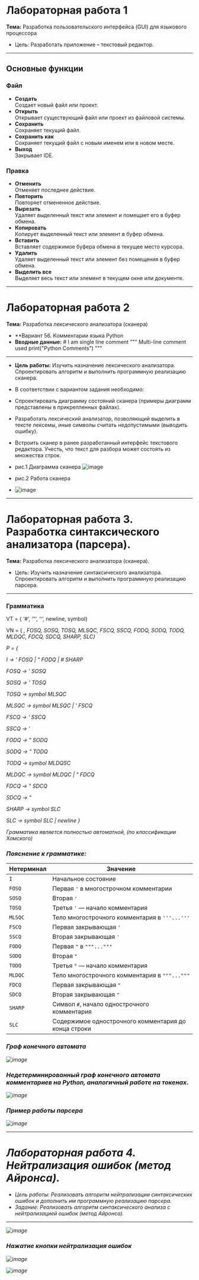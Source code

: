 # Лабораторная работа 1  
**Тема:** Разработка пользовательского интерфейса (GUI) для языкового процессора  
- Цель: Разработать приложение – текстовый редактор.
---


## Основные функции  

### Файл  
- **Создать**  
  Создает новый файл или проект.  
- **Открыть**  
  Открывает существующий файл или проект из файловой системы.  
- **Сохранить**  
  Сохраняет текущий файл.  
- **Сохранить как**  
  Сохраняет текущий файл с новым именем или в новом месте.  
- **Выход**  
  Закрывает IDE.  

### Правка  
- **Отменить**  
  Отменяет последнее действие.  
- **Повторить**  
  Повторяет отмененное действие.  
- **Вырезать**  
  Удаляет выделенный текст или элемент и помещает его в буфер обмена.  
- **Копировать**  
  Копирует выделенный текст или элемент в буфер обмена.  
- **Вставить**  
  Вставляет содержимое буфера обмена в текущее место курсора.  
- **Удалить**  
  Удаляет выделенный текст или элемент без помещения в буфер обмена.  
- **Выделить все**  
  Выделяет весь текст или элемент в текущем окне или документе.  

---

# Лабораторная работа 2  
**Тема:** Разработка лексического анализатора (сканера)
- **Вариант 56. Комментарии языка Python
- **Вводные данные:** # I am single line comment 
""" Multi-line comment used
print("Python Comments") """

---
- **Цель работы:** Изучить назначение лексического анализатора. Спроектировать алгоритм и выполнить программную реализацию сканера.
- В соответствии с вариантом задания необходимо:
- Спроектировать диаграмму состояний сканера (примеры диаграмм представлены в прикрепленных файлах).
- Разработать лексический анализатор, позволяющий выделить в тексте лексемы, иные символы считать недопустимыми (выводить ошибку).
- Встроить сканер в ранее разработанный интерфейс текстового редактора. Учесть, что текст для разбора может состоять из множества строк.

- рис.1 Диаграмма сканера
 ![image](https://github.com/user-attachments/assets/519729c9-9edf-4e31-a6d8-5682d9636037)

- рис.2 Работа сканера
- ![image](https://github.com/user-attachments/assets/913f9c79-ae87-4bb8-a9de-ba86d6ae8807)

---

# Лабораторная работа 3. Разработка синтаксического анализатора (парсера).
**Тема:** Разработка лексического анализатора (сканера).
- Цель: Изучить назначение синтаксического анализатора. Спроектировать алгоритм и выполнить программную реализацию парсера.
---
### Грамматика
VT = { ‘#’, ‘"’, ‘'’, newline, symbol}

VN = { <I>, FOSQ, SOSQ, TOSQ, MLSQC, FSCQ, SSCQ, FODQ, SODQ, TODQ, MLDQC, FDCQ, SDCQ, SHARP, SLC}

P = {

I → ' FOSQ | " FODQ | # SHARP

FOSQ → ' SOSQ

SOSQ → ' TOSQ

TOSQ → symbol MLSQC

MLSQC → symbol MLSQC | ' FSCQ

FSCQ → ' SSCQ

SSCQ → '

FODQ → " SODQ

SODQ → " TODQ

TODQ → symbol MLDQSC

MLDQC -> symbol MLDQC | " FDCQ

FDCQ → " SDCQ

SDCQ → "

SHARP → symbol SLC

SLC → symbol SLC | newline
}

Грамматика является полностью автоматной, (по классификации Хомского)
### Пояснение к грамматике: 

| Нетерминал | Значение |
|------------|----------|
| `I`        | Начальное состояние |
| `FOSQ`     | Первая `'` в многострочном комментарии |
| `SOSQ`     | Вторая `'` |
| `TOSQ`     | Третья `'` — начало комментария |
| `MLSQC`    | Тело многострочного комментария в `'''...'''` |
| `FSCQ`     | Первая закрывающая `'` |
| `SSCQ`     | Вторая закрывающая `'` |
| `FODQ`     | Первая `"` в `"""..."""` |
| `SODQ`     | Вторая `"` |
| `TODQ`     | Третья `"` — начало комментария |
| `MLDQC`    | Тело многострочного комментария в `"""..."""` |
| `FDCQ`     | Первая закрывающая `"` |
| `SDCQ`     | Вторая закрывающая `"` |
| `SHARP`    | Символ `#`, начало однострочного комментария |
| `SLC`      | Содержимое однострочного комментария до конца строки |


### Граф конечного автомата
![image](https://github.com/user-attachments/assets/7a91d8d3-f4c2-4747-bbde-39e5e991512f)


### Недетерминированный граф конечного автомата комментариев на Python, аналогичный работе на токенах.
![image](https://github.com/user-attachments/assets/9328880d-0e26-4d1a-ad10-71e9ca25bf92)

### Пример работы парсера
![image](https://github.com/user-attachments/assets/cbb695af-1723-4108-beaf-68e20a30ea9b)

---
# Лабораторная работа 4. Нейтрализация ошибок (метод Айронса).
- Цель работы: Реализовать алгоритм нейтрализации синтаксических ошибок и дополнить им программную реализацию парсера.
- Задание: Реализовать алгоритм синтаксического анализа с нейтрализацией ошибок (метод Айронса).
---

![image](https://github.com/user-attachments/assets/953edfad-bdc1-42c9-941e-d8309ee91ed6)


### Нажатие кнопки нейтрализация ошибок

![image](https://github.com/user-attachments/assets/5b1cbbd3-4112-4a18-a9d3-af8c6e14ca5f)


![image](https://github.com/user-attachments/assets/ff97c1c0-21b1-4fc9-aee6-c46ead9f4c33)




